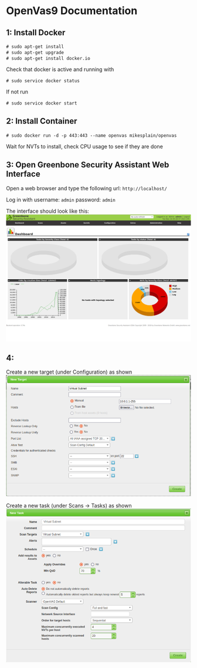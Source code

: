 
# OpenVas9 Documentation

## 1: Install Docker
```
# sudo apt-get install
# sudo apt-get upgrade
# sudo apt-get install docker.io
```
Check that docker is active and running with
```
# sudo service docker status
```
If not run
```
# sudo service docker start
```

## 2: Install Container
```
# sudo docker run -d -p 443:443 --name openvas mikesplain/openvas
```
Wait for NVTs to install, check CPU usage to see if they are done

## 3: Open Greenbone Security Assistant Web Interface
Open a web browser and type the following url: ```http://localhost/```

Log in with 
username: ``admin``
password: ``admin``

The interface should look like this:
![Alt text](greenbone.png?raw=true)

## 4: 
Create a new target (under Configuration) as shown
![Alt text](newtarget.png?raw=true)

Create a new task (under Scans -> Tasks) as shown
![Alt text](newtask.png?raw=true)
